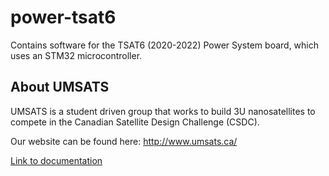 # power-tsat6
Contains software for the TSAT6 (2020-2022) Power System board, which uses an STM32 microcontroller.

## About UMSATS
UMSATS is a student driven group that works to build 3U nanosatellites to compete in the Canadian Satellite Design Challenge (CSDC).

Our website can be found here: http://www.umsats.ca/


[Link to documentation](https://docs.google.com/document/d/1VxLh_fW9OFuRtt89wwaOmdo15maE1C9cnSwYmf7tcZA/edit?usp=sharing)
